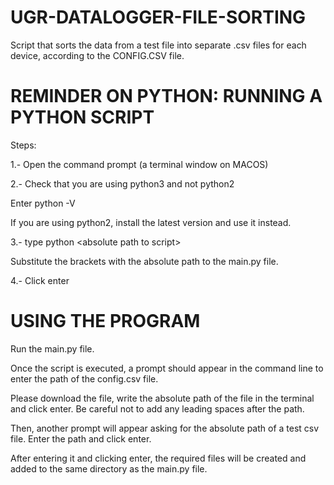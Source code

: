 # UGR-DATALOGGER-FILE-SORTING
Script that sorts the data from a test file into separate .csv files for each device, according to the CONFIG.CSV file.


# REMINDER ON PYTHON: RUNNING A PYTHON SCRIPT

Steps:

1.- Open the command prompt (a terminal window on MACOS)

2.- Check that you are using python3 and not python2

Enter python -V

If you are using python2, install the latest version and use it instead.

3.- type python \<absolute path to script\>

Substitute the brackets with the absolute path to the main.py file.
  
4.- Click enter

  
# USING THE PROGRAM

Run the main.py file.

Once the script is executed, a prompt should appear in the command line to enter the path of the config.csv file.

Please download the file, write the absolute path of the file in the terminal and click enter. Be careful not to add any leading spaces after the path.

Then, another prompt will appear asking for the absolute path of a test csv file. Enter the path and click enter.

After entering it and clicking enter, the required files will be created and added to the same directory as the main.py file.
